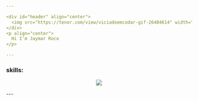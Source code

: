 ```yaml
---

<div id="header" align="center">
  <img src="https://tenor.com/view/viciadoemcodar-gif-26484614" width="100"/>
</div>
<p align="center">
  Hi I'm Jaymar Roco
</p>

---
```

### skills:

<p align="center">
  <a href="https://skillicons.dev">
    <img src="https://skillicons.dev/icons?i=git,kubernetes,docker,c,vim" />
  </a>
</p>
---


<!--
**MosquitoCoil/MosquitoCoil** is a ✨ _special_ ✨ repository because its `README.md` (this file) appears on your GitHub profile.

Here are some ideas to get you started:

- 🔭 I’m currently working on ...
- 🌱 I’m currently learning ...
- 👯 I’m looking to collaborate on ...
- 🤔 I’m looking for help with ...
- 💬 Ask me about ...
- 📫 How to reach me: ...
- 😄 Pronouns: ...
- ⚡ Fun fact: ...
-->
